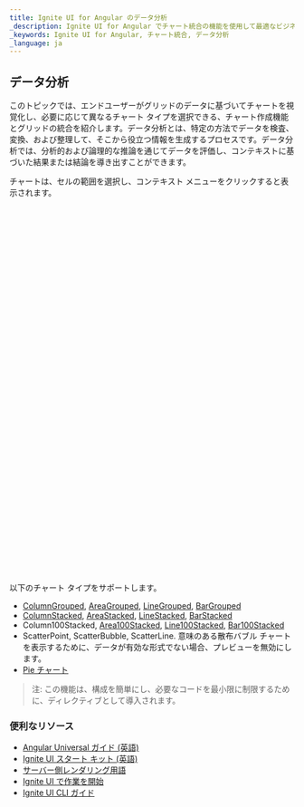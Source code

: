 ```yaml
---
title: Ignite UI for Angular のデータ分析
_description: Ignite UI for Angular でチャート統合の機能を使用して最適なビジネス目標を達成するためのデータ分析手段を提供する方法。
_keywords: Ignite UI for Angular, チャート統合, データ分析
_language: ja
---
```


## データ分析 
このトピックでは、エンドユーザーがグリッドのデータに基づいてチャートを視覚化し、必要に応じて異なるチャート タイプを選択できる、チャート作成機能とグリッドの統合を紹介します。データ分析とは、特定の方法でデータを検査、変換、および整理して、そこから役立つ情報を生成するプロセスです。データ分析では、分析的および論理的な推論を通じてデータを評価し、コンテキストに基づいた結果または結論を導き出すことができます。

チャートは、セルの範囲を選択し、コンテキスト メニューをクリックすると表示されます。

<div class="sample-container loading" style="height: 650px;">
    <iframe id="grid-dynamic-chart" frameborder="0" seamless="" width="100%" height="100%" data-src="{environment:demosBaseUrl}/grid/grid-dynamic-chart-data" class="lazyload"></iframe>
</div>

以下のチャート タイプをサポートします。
- [ColumnGrouped](../../data-chart-type-category-series.md), [AreaGrouped](../../data-chart-type-category-area-series.md), [LineGrouped](../../data-chart-type-category-line-series.md), [BarGrouped](../../data-chart-type-category-series.md)
- [ColumnStacked](../../data-chart-type-stacked-column-series.md), [AreaStacked](../../data-chart-type-category-spline-area-series.md), [LineStacked](../../data-chart-type-stacked-line-series.md), [BarStacked](../../data-chart-type-stacked-bar-series.md)
- Column100Stacked, [Area100Stacked](../../data-chart-type-stacked-100-area-series.md), [Line100Stacked](../../data-chart-type-stacked-100-line-series.md), [Bar100Stacked](../../data-chart-type-stacked-100-bar-series.md)
- ScatterPoint, ScatterBubble, ScatterLine. 意味のある散布バブル チャートを表示するために、データが有効な形式でない場合、プレビューを無効にします。
- [Pie チャート](../../pie-chart.md)

> 注: この機能は、構成を簡単にし、必要なコードを最小限に制限するために、ディレクティブとして導入されます。

### 便利なリソース

<div class="divider--half"></div>

* [Angular Universal ガイド (英語)](https://angular.io/guide/universal)
* [Ignite UI スタート キット (英語)](https://github.com/IgniteUI/ng-universal-example)
* [サーバー側レンダリング用語](https://developers.google.com/web/updates/2019/02/rendering-on-the-web)
* [Ignite UI で作業を開始](../getting_started.md)
* [Ignite UI CLI ガイド](../cli/step-by-step-guide.md)
